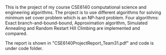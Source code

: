 This is the project of my course CSE6140 computational science and engineering algorithms. The project is to use different algorithms for solving minimum set cover problem
which is an NP-hard problem. Four algorithms: Exact branch-and-bound-bound, Approximation algorithm, Simulated Annealing and Random Restart Hill Climbing are implemented and compared.

The report is shown in "CSE6140ProjectReport_Team31.pdf" and code is under code folder.
